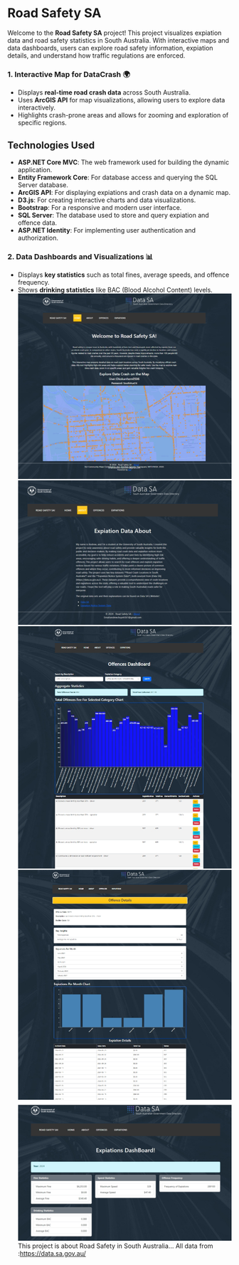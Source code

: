 # Road Safety SA
Welcome to the **Road Safety SA** project! This project visualizes expiation data and road safety statistics in South Australia. With interactive maps and data dashboards, users can explore road safety information, expiation details, and understand how traffic regulations are enforced.
### 1. Interactive Map for DataCrash 🌍
- Displays **real-time road crash data** across South Australia.
- Uses **ArcGIS API** for map visualizations, allowing users to explore data interactively.
- Highlights crash-prone areas and allows for zooming and exploration of specific regions.
## Technologies Used
- **ASP.NET Core MVC**: The web framework used for building the dynamic application.
- **Entity Framework Core**: For database access and querying the SQL Server database.
- **ArcGIS API**: For displaying expiations and crash data on a dynamic map.
- **D3.js**: For creating interactive charts and data visualizations.
- **Bootstrap**: For a responsive and modern user interface.
- **SQL Server**: The database used to store and query expiation and offence data.
- **ASP.NET Identity**: For implementing user authentication and authorization.
### 2. Data Dashboards and Visualizations 📊
- Displays **key statistics** such as total fines, average speeds, and offence frequency.
- Shows **drinking statistics** like BAC (Blood Alcohol Content) levels.
![Road Safety Image](Assig1/wwwroot/roadsafety/Home.jpeg)
![Road Safety Image](Assig1/wwwroot/roadsafety/About.jpeg)
![Road Safety Image](Assig1/wwwroot/roadsafety/offences.jpeg)
![Road Safety Image](Assig1/wwwroot/roadsafety/detail.jpeg)
![Road Safety Image](Assig1/wwwroot/roadsafety/expiation.jpeg)
This project is about Road Safety in South Australia...
All data from :https://data.sa.gov.au/
